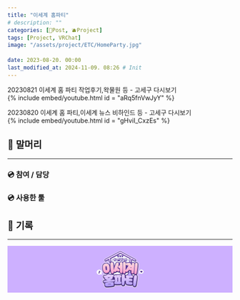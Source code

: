 ```yaml
---
title: "이세계 홈파티"
# description: ""
categories: [📀Post, 🫐Project]
tags: [Project, VRChat]
image: "/assets/project/ETC/HomeParty.jpg"

date: 2023-08-20. 00:00
last_modified_at: 2024-11-09. 08:26 # Init
---
```


20230821 이세계 홈 파티 작업후기,왁물원 등 - 고세구 다시보기  
{% include embed/youtube.html id = "aRq5fnVwJyY" %}

20230820 이세계 홈 파티,이세계 뉴스 비하인드 등 - 고세구 다시보기  
{% include embed/youtube.html id = "gHviI_CxzEs" %}

## 📀 말머리

---

### 💿 참여 / 담당

### 💿 사용한 툴

## 📀 기록

---

![ISD_HomeParty_Banner](/assets/project/ISD_HomeParty/ISD_HomeParty_Banner.jpg)
